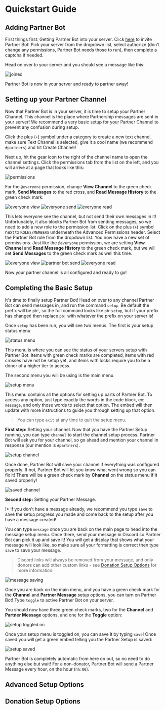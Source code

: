 <!-- docs/quickstart.md -->
# Quickstart Guide
## Adding Partner Bot

First things first: Getting Partner Bot into your server. Click [here](https://discord.com/api/oauth2/authorize?client_id=398601531525562369&permissions=536964113&scope=bot%20applications.commands) to invite Partner Bot! Pick your server from the dropdown list, select authorize (don't change any permissions, Partner Bot needs those to run), then complete a captcha if needed.

Head on over to your server and you should see a message like this:

![joined](_media/tutorial/partner_bot_joined.png)

Partner Bot is now in your server and ready to partner away!

## Setting up your Partner Channel

Now that Partner Bot is in your server, it is time to setup your Partner Channel. This channel is the place where Partnership messages are sent in your server! We recommend a very basic setup for your Partner Channel to prevent any confusion during setup.

Click the plus (`+`) symbol under a category to create a new text channel, make sure Text Channel is selected, give it a cool name (we recommend `#partners`) and hit Create Channel!

Next up, hit the gear icon to the right of the channel name to open the channel settings. Click the permissions tab from the list on the left, and you will arrive at a page that looks like this:

![permissions](_media/tutorial/partner_channel_perms.png)

For the `@everyone` permission, change **View Channel** to the green check mark, **Send Messages** to the red cross, and **Read Message History** to the green check mark:

![everyone view](_media/tutorial/partner_channel_everyone_view.png)
![everyone send](_media/tutorial/partner_channel_everyone_send.png)
![everyone read](_media/tutorial/partner_channel_everyone_read.png)

This lets everyone see the channel, but not send their own messages in it! Unfortunately, it also blocks Partner Bot from sending messages, so we need to add a new role to the permission list. Click on the plus (`+`) symbol next to `ROLES/MEMBERS` underneath the Advanced Permissions header. Select the Partner Bot role from the dropdown list. You now have a new set of permissions. Just like the `@everyone` permission, we are setting **View Channel** and **Read Message History** to the green check mark, but we will set **Send Messages** to the green check mark as well this time.

![everyone view](_media/tutorial/partner_channel_everyone_view.png)
![partner bot send](_media/tutorial/partner_channel_pb_send.png)
![everyone read](_media/tutorial/partner_channel_everyone_read.png)

Now your partner channel is all configured and ready to go!

## Completing the Basic Setup

It's time to finally setup Partner Bot! Head on over to any channel Partner Bot can send messages in, and run the command `setup`. Be default the prefix will be `pb!`, so the full command looks like `pb!setup`, but if your prefix has changed then replace `pb!` with whatever the prefix on your server is!

Once `setup` has been run, you will see two menus. The first is your setup status menu:

![status menu](_media/tutorial/new_setup_status_menu.png)

This menu is where you can see the status of your servers setup with Partner Bot. Items with green check marks are completed, items with red crosses have not be setup yet, and items with locks require you to be a donor of a higher tier to access.

The second menu you will be using is the main menu:

![setup menu](_media/tutorial/setup_main_menu.png)

This menu contains all the options for setting up parts of Partner Bot. To access any option, just type exactly the words in the code block, ex: `message`, and only those words to select that option. The embed will then update with more instructions to guide you through setting up that option.

> You can type `exit` at any time to quit the setup menu.

**First step:** Setting your channel. Now that you have the Partner Setup running, you can type `channel` to start the channel setup process. Partner Bot will ask you for your channel, so go ahead and mention your channel in response (our mention is `#partners`).

![setup channel](_media/tutorial/setup_channel_selection.png)

Once done, Partner Bot will save your channel if everything was configured properly. If not, Partner Bot will let you know what went wrong so you can fix it! There will be a green check mark by **Channel** on the status menu if it saved properly!

![saved channel](_media/tutorial/setup_channel_saved.png)

**Second step:** Setting your Partner Message. 

!> If you don't have a message already, we recommend you type `save` to save the setup progress you made and come back to the setup after you have a message created!

You can type `message` once you are back on the main page to head into the message setup menu. Once there, send your message in Discord so Partner Bot can pick it up and save it! You will get a display that shows what your message will look like, so make sure all your formatting is correct then type `save` to save your message.

> Discord links will always be removed from your message, and only donors can add other custom links - see [Donation Setup Options](#donation-setup-options) for more information

![message saving](_media/tutorial/setup_message_saving.png)

Once you are back on the main menu, and you have a green check mark for the **Channel** and **Partner Message** setup options, you can turn on Partner Bot! Type `toggle` to active Partner Bot on your server.

You should now have three green check marks, two for the **Channel** and **Partner Message** options, and one for the **Toggle** option:

![setup toggled on](_media/tutorial/setup_toggled_on.png)

Once your setup menu is toggled on, you can save it by typing `save`! Once saved you will get a green embed telling you the Partner Setup is saved:

![setup saved](_media/tutorial/setup_save_complete.png)

Partner Bot is completely automatic from here on out, so no need to do anything else but wait! For a non-donator, Partner Bot will send a Partner Message every hour, on the hour (`hh:00`).

## Advanced Setup Options



## Donation Setup Options

